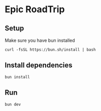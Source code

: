 # Epic RoadTrip


## Setup

Make sure you have bun installed 

```shell
curl -fsSL https://bun.sh/install | bash
```

## Install dependencies

```shell
bun install
```

## Run

```shell
bun dev
```